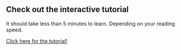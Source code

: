 <section class="tutorial">
  <h2>Check out the interactive tutorial</h2>
  <p>
    It should take less than 5 minutes to learn. Depending on your reading speed.
  </p>
  <p>
    <a href="/tutorial" class="puzzle-button buttonlink is-green">
      Click here for the tutorial!
    </a>
  </p>
</section>
